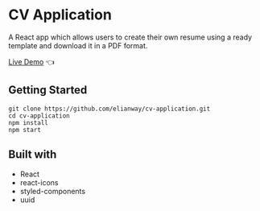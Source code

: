 # CV Application

A React app which allows users to create their own resume using a ready template and download it in a PDF format.

[Live Demo](https://elianway.github.io/cv-application/) :point_left:

## Getting Started

```
git clone https://github.com/elianway/cv-application.git
cd cv-application
npm install
npm start
```
## Built with

- React
- react-icons
- styled-components
- uuid
